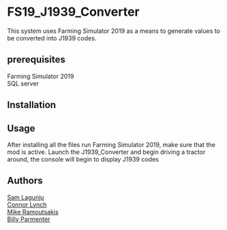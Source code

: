 # FS19_J1939_Converter
This system uses Farming Simulator 2019 as a means to generate values to be converted into J1939 codes.

## prerequisites
Farming Simulator 2019 </br>
SQL server

## Installation

## Usage
After installing all the files run Farming Simulator 2019, make sure that the mod is active. 
Launch the J1939_Converter and begin driving a tractor around, the console will begin to display J1939 codes

## Authors

[Sam Lagunju](https://github.com/SamueLagunju) </br>
[Connor Lynch](https://github.com/GetLynched) </br>
[Mike Ramoutsakis](https://github.com/jrmoca) </br>
[Billy Parmenter](https://github.com/billyParmenter)
